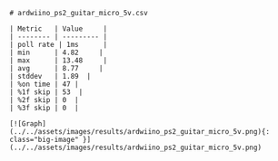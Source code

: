
    # ardwiino_ps2_guitar_micro_5v.csv

    | Metric   | Value     |
    | -------- | --------- |
    | poll rate | 1ms      |
    | min      | 4.82     |
    | max      | 13.48     |
    | avg      | 8.77     |
    | stddev   | 1.89  |
    | %on time | 47 |
    | %1f skip | 53  |
    | %2f skip | 0  |
    | %3f skip | 0  |

    [![Graph](../../assets/images/results/ardwiino_ps2_guitar_micro_5v.png){: class="big-image" }](../../assets/images/results/ardwiino_ps2_guitar_micro_5v.png)

    